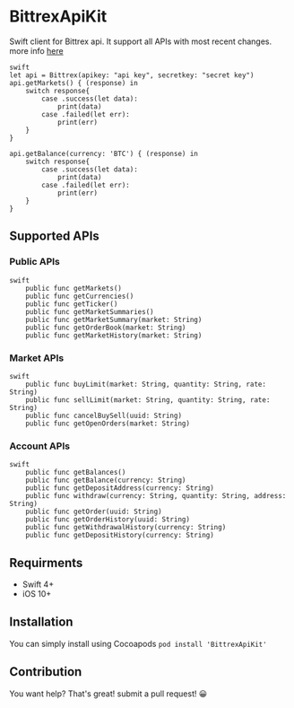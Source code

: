 # BittrexApiKit
Swift client for Bittrex api. It support all APIs with most recent changes. more info [here](https://www.bittrex.com/Home/Api)

```
swift
let api = Bittrex(apikey: "api key", secretkey: "secret key")
api.getMarkets() { (response) in
    switch response{
        case .success(let data):
            print(data)
        case .failed(let err):
            print(err)
    }
}

api.getBalance(currency: 'BTC') { (response) in
    switch response{
        case .success(let data):
            print(data)
        case .failed(let err):
            print(err)
    }
}
```

## Supported APIs
### Public APIs
```
swift
    public func getMarkets()
    public func getCurrencies()
    public func getTicker()
    public func getMarketSummaries()
    public func getMarketSummary(market: String)
    public func getOrderBook(market: String)
    public func getMarketHistory(market: String)
```

### Market APIs
```
swift
    public func buyLimit(market: String, quantity: String, rate: String)
    public func sellLimit(market: String, quantity: String, rate: String)
    public func cancelBuySell(uuid: String)
    public func getOpenOrders(market: String)
```

### Account APIs
```
swift
    public func getBalances()
    public func getBalance(currency: String)
    public func getDepositAddress(currency: String)
    public func withdraw(currency: String, quantity: String, address: String)
    public func getOrder(uuid: String)
    public func getOrderHistory(uuid: String)
    public func getWithdrawalHistory(currency: String)
    public func getDepositHistory(currency: String)
```

## Requirments
- Swift 4+
- iOS 10+


## Installation
You can simply install using Cocoapods
```‍‍pod install 'BittrexApiKit'```

## Contribution
You want help? That's great!
submit a pull request! :grinning:


